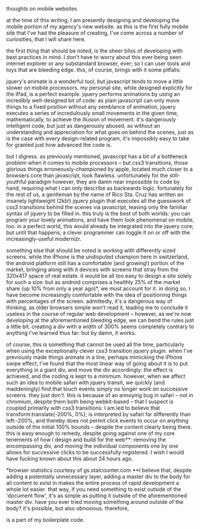 thoughts on mobile websites

at the time of this writing, I am presently designing and developing the mobile portion of my agency's new website. as this is the first fully mobile site that I've had the pleasure of creating, I've come across a number of curiosities, that I will share here.

the first thing that should be noted, is the sheer bliss of developing with best practices in mind. I don't have to worry about this ever being seen internet explorer or any substandard browser, ever; so I can user tools and toys that are bleeding edge. this, of course, brings with it some pitfalls: 

jquery's animate is a wonderful tool, but javascript tends to move a little slower on mobile processors. my personal site, while designed explicitly for the iPad, is a perfect example. jquery performs animations by using an incredibly well-designed bit of code: as plain javascript can only move things to a fixed position without any semblance of animation, jquery executes a series of incredulously small movements in the given time, mathematically, to achieve the illusion of movement. it's dangerously intelligent code, but just as dangerously abused, as without an understanding and appreciation for what goes on behind the scenes, just as is the case with every design-related program, it's impossibly easy to take for granted just how advanced the code is. 

but I digress. as previously mentioned, javascript has a bit of a bottleneck problem when it comes to mobile processors – but css3 transitions, those glorious things erroneously-championed by apple, located much closer to a browsers core than javascript, look flawless. unfortunately for the still-youthful paradigm however, they are damn near impossible to code by hand, requiring what I can only describe as backwards logic. fortunately for the rest of us, a gentleman by the name of Rico Sta. Cruz has written an insanely lightweight (2kb!) jquery plugin that executes all the guesswork of css3 transitions behind the scenes via javascript, leaving only the familiar syntax of jquery to be filled in. this truly is the best of both worlds: you can program your lovely animations, and have them look phenomenal on mobile, too. in a perfect world, this would already be integrated into the jquery core; but until that happens, a clever programmer can toggle it on or off with the increasingly-useful modernizr.

something else that should be noted is working with differently sized screens. while the iPhone is the undisputed champion here in switzerland, the android platform still has a comfortable (and growing!) portion of the market, bringing along with it devices with screens that stray from the 320x417 space of real estate. it would be all too easy to design a site solely for such a size: but as android comprises a healthly 25% of the market share (up 10% from only a year ago)*, we must account for it. in doing so, I have become increasingly comfortable with the idea of positioning things with percentages of the screen. admittedly, it's a dangerous way of thinking, as older browsers simple won't read it, leading me to conclude it useless in the course of regular web development – however, as we're now developing at the aforementioned bleeding edge, we can bend the rules just a little bit. creating a div with a width of 300% seems completely contrary to anything I've learned thus far: but by damn, it works.

of course, this is something that cannot be used all the time, particularly when using the exceptionally clever css3 transition jquery plugin. when I've previously made things animate in a line, perhaps mimicking the iPhone swipe effect, I've found that the most linear way of going about it is to put everything in a giant div, and move the div accordingly: the effect is achieved, and the coding is kept to a minimum. however, when we affect such an idea to mobile safari with jquery transit, we quickly (and maddeningly) find that touch events simply no longer work on successive screens. they just don't. this is because of an annoying bug in safari – not in chromium, despite them both being webkit-based – that I suspect is coupled primarily with css3 transitions: I am led to believe that transform:translate(-200%, 0%); is interpreted by safari far differently than left:-200%, and thereby does not permit click events to occur on anything outside of the initial 100% bounds – despite the content clearly being there. this is easy enough to remedy, despite going against one of my core tenements of how I design and build for the web**: removing the encompassing div, and moving the individual components one by one allows for successive clicks to be successfully registered. I wish I would have fucking known about this about 24 hours ago.

*browser statistics courtesy of gs.statcounter.com
**I believe that, despite adding a potentially unnecessary layer, adding a master div to the body for all content to exist in makes the entire process of rapid development a whole lot easier. that way, if you need something to exist outside of the 'document flow', it's as simple as putting it outside of the aforementioned master div. have you ever tried moving something around outside of the body? it's possible, but also obnoxious. therefore, <div class="master"></div> is a part of my boilerplate code.